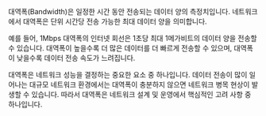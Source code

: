 대역폭(Bandwidth)은 일정한 시간 동안 전송되는 데이터 양의 측정치입니다. 네트워크에서 대역폭은 단위 시간당 전송 가능한 최대 데이터 양을 의미합니다.

예를 들어, 1Mbps 대역폭의 인터넷 회선은 1초당 최대 1메가비트의 데이터 양을 전송할 수 있습니다. 대역폭이 높을수록 더 많은 데이터를 더 빠르게 전송할 수 있으며, 대역폭이 낮을수록 데이터 전송 속도가 느려집니다.

대역폭은 네트워크 성능을 결정하는 중요한 요소 중 하나입니다. 데이터 전송이 많이 일어나는 대규모 네트워크 환경에서는 대역폭이 충분하지 않으면 네트워크 병목 현상이 발생할 수 있습니다. 따라서 대역폭은 네트워크 설계 및 운영에서 핵심적인 고려 사항 중 하나입니다.
